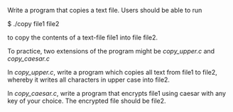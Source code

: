 Write a program that copies a text file. Users should be able to run

$ ./copy file1 file2

to copy the contents of a text-file file1 into file file2.

To practice, two extensions of the program might be *copy_upper.c* and *copy_caesar.c*

In *copy_upper.c*, write a program which copies all text from file1 to file2, whereby it writes all characters in upper case into file2.

In *copy_caesar.c*, write a program that encrypts file1 using caesar with any key of your choice. The encrypted file should be file2.

